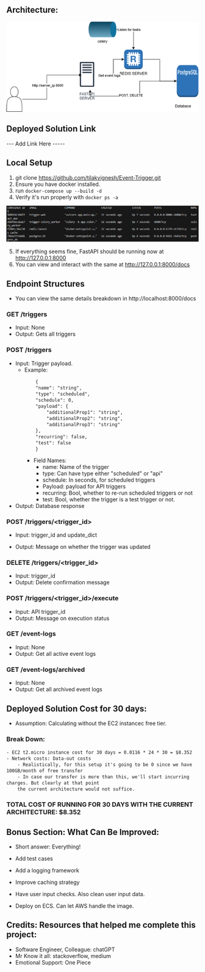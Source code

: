 ## Architecture:
![Backend Architecture](images/Architecture.png)

## Deployed Solution Link
--- Add Link Here -----

## Local Setup 

1. git clone https://github.com/tilakvignesh/Event-Trigger.git
2. Ensure you have docker installed.
3. run ``` docker-compose up --build -d ```
4. Verify it's run properly with ``` docker ps -a ```

![Docker ps -a output screenshot](images/docker.png)

5. If everything seems fine, FastAPI should be running now at http://127.0.0.1:8000
6. You can view and interact with the same at http://127.0.0.1:8000/docs


## Endpoint Structures

- You can view the same details breakdown in http://localhost:8000/docs

### GET /triggers
- Input: None
- Output: Gets all triggers

### POST /triggers

- Input: Trigger payload.
    - Example:
        ``` 
            {
            "name": "string",
            "type": "scheduled",
            "schedule": 0,
            "payload": {
                "additionalProp1": "string",
                "additionalProp2": "string",
                "additionalProp3": "string"
            },
            "recurring": false,
            "test": false
            }
        ```
        - Field Names:
            - name: Name of the trigger
            - type: Can have type either "scheduled" or "api"
            - schedule: In seconds, for scheduled triggers
            - Payload: payload for API triggers
            - recurring: Bool, whether to re-run scheduled triggers or not
            - test: Bool, whether the trigger is a test trigger or not. 
- Output: Database response

   
### POST /triggers/<trigger_id>

- Input: trigger_id and update_dict 

- Output: Message on whether the trigger was updated

### DELETE /triggers/<trigger_id>
- Input: trigger_id
- Output: Delete confirmation message

### POST /triggers/<trigger_id>/execute

- Input: API trigger_id
- Output: Message on execution status

### GET /event-logs
- Input: None
- Output: Get all active event logs

### GET /event-logs/archived
- Input: None
- Output: Get all archived event logs

## Deployed Solution Cost for 30 days:

- Assumption: Calculating without the EC2 instancec free tier.

### Break Down:
    - EC2 t2.micro instance cost for 30 days = 0.0116 * 24 * 30 = $8.352
    - Network costs: Data-out costs
        - Realistically, for this setup it's going to be 0 since we have 100GB/month of free transfer
        - In case our transfer is more than this, we'll start incurring charges. But clearly at that point
        the current architecture would not suffice. 

### TOTAL COST OF RUNNING FOR 30 DAYS WITH THE CURRENT ARCHITECTURE: $8.352

## Bonus Section: What Can Be Improved:
- Short answer: Everything! 

- Add test cases
- Add a logging framework
- Improve caching strategy
- Have user input checks. Also clean user input data.
- Deploy on ECS. Can let AWS handle the image. 

## Credits: Resources that helped me complete this project:

- Software Engineer, Colleague: chatGPT
- Mr Know it all: stackoverflow, medium
- Emotional Support: One Piece